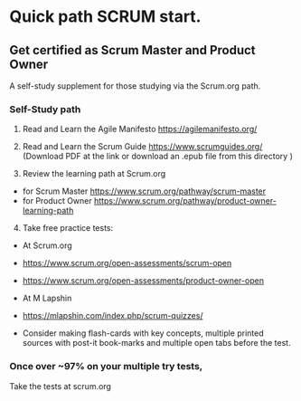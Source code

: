 
# Quick path SCRUM start.
## Get certified as Scrum Master and Product Owner

A self-study supplement for those studying via the Scrum.org path.

### Self-Study path
1) Read and Learn the Agile Manifesto https://agilemanifesto.org/ 
2) Read and Learn the Scrum Guide https://www.scrumguides.org/
(Download PDF at the link or download an .epub file from this directory )

3) Review the learning path at Scrum.org 
- for Scrum Master https://www.scrum.org/pathway/scrum-master
- for Product Owner https://www.scrum.org/pathway/product-owner-learning-path

4) Take free practice tests:

- At Scrum.org
- https://www.scrum.org/open-assessments/scrum-open
- https://www.scrum.org/open-assessments/product-owner-open

- At M Lapshin
- https://mlapshin.com/index.php/scrum-quizzes/

- Consider making flash-cards with key concepts, multiple 
  printed sources with post-it book-marks and multiple open tabs before the test. 

### Once over ~97% on your multiple try tests, 
Take the tests at scrum.org 


